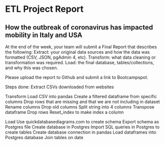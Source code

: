 # ETL Project Report
## How the outbreak of coronavirus has impacted mobility in Italy and USA

At the end of the week, your team will submit a Final Report that describes the following:
Extract: your original data sources and how the data was formatted (CSV, JSON, pgAdmin 4, etc).
Transform: what data cleaning or transformation was required.
Load: the final database, tables/collections, and why this was chosen.


Please upload the report to Github and submit a link to Bootcampspot.

Steps done:
Extract
CSVs downloaded from websites

Transform
Load CSV into pandas
Create a filtered dataframe from specific columns
Drop rows that are missing and that we are not including in dataset
Rename columns
Drop old columns
Split string into 4 columns
Transpose dataframe
Drop rows
Reset_index to make index a column

Load
Use quickdatabasediagrams.com to create schema
Export schema as Postgres file
Create database in Postgres
Import SQL queries in Postgres to create tables
Create database connection in pandas
Load dataframes into Postgres database
Join tables on date
